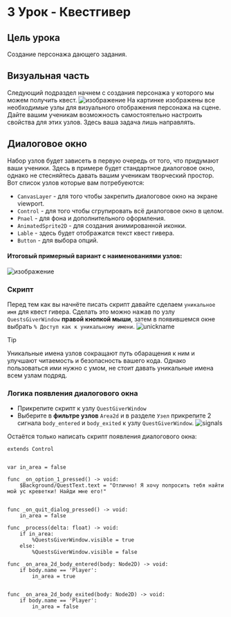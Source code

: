 # 3 Урок - Квестгивер

## Цель урока
Создание персонажа дающего задания.

## Визуальная часть
Следующий подраздел начнем с создания персонажа у которого мы можем получить квест.
![изображение](https://github.com/user-attachments/assets/278c1a7d-d11e-4744-94f2-6b0f0d23f00b)
На картинке изображены все необходимые узлы для визуального отображения персонажа на сцене. Дайте вашим ученикам возможность самостоятельно настроить свойства для этих узлов. Здесь ваша задача лишь направлять.

## Диалоговое окно
Набор узлов будет зависеть в первую очередь от того, что придумают ваши ученики. Здесь в примере будет стандартное диалоговое окно, однако не стесняйтесь давать вашим ученикам творческий простор.
Вот список узлов которые вам потребуеются:
- `CanvasLayer` - для того чтобы закрепить диалоговое окно на экране viewport.
- `Control` - для того чтобы сгрупировать всё диалоговое окно в целом.
- `Pnael` - для фона и дополнительного оформления.
- `AnimatedSprite2D` - для создания анимированной иконки.
- `Lable` - здесь будет отображатся текст квест гивера.
- `Button` - для выбора опций.

#### Итоговый примерный вариант с наименованиями узлов:
![изображение](https://github.com/user-attachments/assets/2678fac9-612c-489b-aa1b-3f3a9427f1a6)

### Скрипт 
Перед тем как вы начнёте писать скрипт давайте сделаем `уникальное имя` для квест гивера. Сделать это можно нажав по узлу `QuestsGiverWindow` <b>правой кнопкой мыши</b>, затем в появившемся окне выбрать `% Доступ как к уникальному имени`. 
![unickname](https://github.com/user-attachments/assets/3625fada-477d-4b51-b500-08b65e2ce8df)

>[!TIP]
>Уникальные имена узлов сокращают путь обаращения к ним и улучшают читаемость и безопасность вашего кода. Однако пользоваться ими нужно с умом, не стоит давать уникальные имена всем узлам подряд.

### Логика появления диалогового окна
- Прикрепите скрипт к узлу `QuestGiverWindow`
- Выберите в <b>фильтре узлов</b> `Area2d` и в разделе `Узел` прикрепите 2 сигнала `body_entered` и `body_exited` к узлу `QuestGiverWindow`.
![signals](https://github.com/user-attachments/assets/8f4b04cd-5175-4df9-bade-a879e5a4e185)

Остаётся только написать скрипт появления диалогового окна:
```gdscript
extends Control


var in_area = false

func _on_option_1_pressed() -> void:
	$Background/QuestText.text = "Отлично! Я хочу попросить тебя найти мой ус креветки! Найди мне его!"


func _on_quit_dialog_pressed() -> void:
	in_area = false

func _process(delta: float) -> void:
	if in_area:
		%QuestsGiverWindow.visible = true
	else:
		%QuestsGiverWindow.visible = false

func _on_area_2d_body_entered(body: Node2D) -> void:
	if body.name == 'Player':
		in_area = true


func _on_area_2d_body_exited(body: Node2D) -> void:
	if body.name == 'Player':
		in_area = false
```
